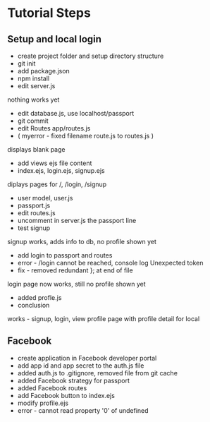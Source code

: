 # Tutorial Steps

## Setup and local login

* create project folder and setup directory structure
* git init
* add package.json
* npm install
* edit server.js

nothing works yet

* edit database.js, use localhost/passport
* git commit
* edit Routes app/routes.js
* ( myerror - fixed filename route.js to routes.js )

displays blank page

* add views ejs file content
* index.ejs, login.ejs, signup.ejs

diplays pages for /, /login, /signup

* user model, user.js
* passport.js
* edit routes.js
* uncomment in server.js the passport line
* test signup

signup works, adds info to db, no profile shown yet

* add login to passport and routes
* error - /login cannot be reached, console log Unexpected token
* fix - removed redundant }; at end of file

login page now works, still no profile shown yet

* added profle.js
* conclusion

works - signup, login, view profile page with profile detail for local 

## Facebook

* create application in Facebook developer portal
* add app id and app secret to the auth.js file 
* added auth.js to .gitignore, removed file from git cache
* added Facebook strategy for passport 
* added Facebook routes 
* add Facebook button to index.ejs 
* modify profile.ejs 
* error - cannot read property '0' of undefined